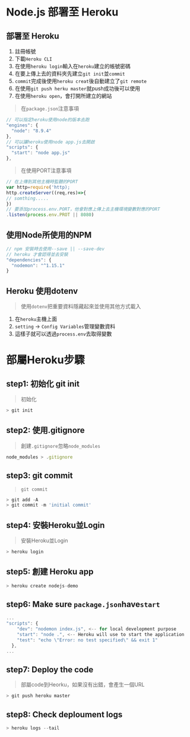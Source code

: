 # Node.js 部署至 Heroku
## 部署至 Heroku
1. 註冊帳號
1. 下載`Heroku CLI`
1. 在使用`heroku login`輸入在`heroku`建立的帳號密碼
1. 在要上傳上去的資料夾先建立`git init`並`commit`
1. `commit`完成後使用`heroku creat`後自動建立了`git remote`
1.  在使用`git push herku master`就push成功後可以使用
1. 在使用`heroku open`，會打開所建立的網站
> 在`package.json`注意事項
```javascript
// 可以指定heroku使用node的版本去跑
"engines": {
  "node": "8.9.4"
},
// 可以讓heroku使用node app.js去開啟
"scripts": {
  "start": "node app.js"
},
```
> 在使用PORT注意事項
```javascript
// 在上傳到其他主機時監聽的PORT
var http=require('http);
http.createServer((req,res)=>{
// somthing.....
})
// 要添加process.env.PORT，他會對應上傳上去主機環境變數對應的PORT
.listen(process.env.PROT || 8080)
```
## 使用Node所使用的NPM
```javascript
// npm 安裝時去使用--save || --save-dev
// heroku 才會認得並去安裝
"dependencies": {
  "nodemon": "^1.15.1"
}
```
## Heroku 使用dotenv
> 使用`dotenv`把重要資料隱藏起來並使用其他方式載入
1. 在`heroku`主機上面
1. `setting` -> `Config Variables`管理變數資料
1. 這樣子就可以透過`process.env`去取得變數

# 部屬Heroku步驟

## step1: 初始化 git init

>   初始化

```js
> git init
```

## step2: 使用.gitignore

>   創建`.gitignore`忽略`node_modules`

```js
node_modules > .gitignore
```

## step3: git commit

>   `git commit`

```js
> git add -A
> git commit -m 'initial commit'
```

## step4: 安裝Heroku並Login

>   安裝Heroku並Login

```js
> heroku login
```

## step5: 創建 Heroku app

```js
> heroku create nodejs-demo
```

## step6: Make sure `package.json`have`start`

```js
...
"scripts": {
    "dev": "nodemon index.js", <-- for local development purpose
    "start": "node .", <-- Heroku will use to start the application
    "test": "echo \"Error: no test specified\" && exit 1"
  },
...
```

## step7: Deploy the code

>   部屬code到Heorku，如果沒有出錯，會產生一個URL

```js
> git push heroku master
```

## step8: Check deploument logs

```js
> heroku logs --tail
```

